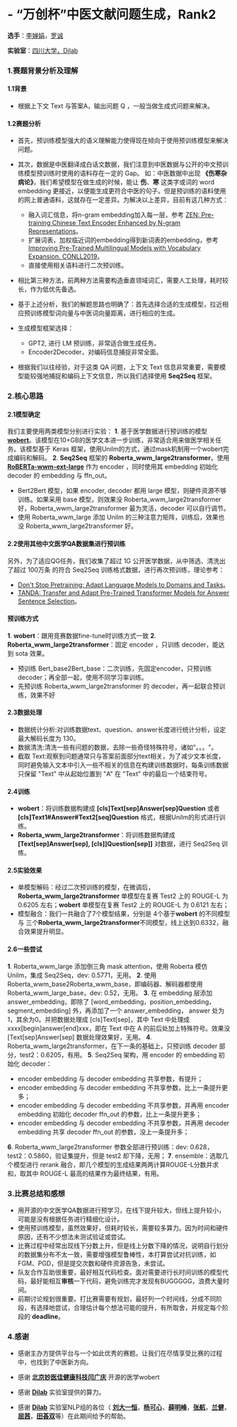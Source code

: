 # - “万创杯”中医文献问题生成，Rank2
**选手**：[李婵娟](https://moon290.github.io/)，[罗诚](https://github.com/wulaoshi)

**实验室**：[四川大学，Dilab](https://github.com/dilab-scu)

### 1.赛题背景分析及理解
#### 1.1背景
- 根据上下文 Text 与答案A，输出问题 Q ，一般当做生成式问题来解决。

#### 1.2赛题分析
- 首先，预训练模型强大的语义理解能力使得现在倾向于使用预训练模型来解决问题。

- 其次，数据是中医翻译成白话文数据，我们注意到中医数据与公开的中文预训练模型预训练时使用的语料存在一定的 Gap。
如：中医数据中出现 **《伤寒杂病论》**，我们希望模型在做生成的时候，能让 **伤**、**寒** 这类字或词的 word embedding 更接近，以便能生成更符合中医的句子。但是预训练的语料使用的网上普通语料，这就存在一定差异。为解决以上差异，目前有这几种方式：

    - 融入词汇信息，将n-gram embedding加入每一层，参考 [ZEN: Pre-training Chinese Text Encoder Enhanced by N-gram Representations](https://arxiv.org/abs/1911.00720)。
    - 扩展词表，加权临近词的embedding得到新词表的embedding，参考 [Improving Pre-Trained Multilingual Models with Vocabulary Expansion. CONLL2019](https://arxiv.org/abs/1909.12440)。
    - 直接使用相关语料进行二次预训练。
- 相比第三种方法，前两种方法需要构造垂直领域词汇，需要人工处理，耗时较长，作为低优先备选。
- 基于上述分析，我们的解题思路也明确了：首先选择合适的生成模型，拉近相应预训练模型词向量与中医词向量距离，进行相应的生成。
- 生成模型框架选择：
    - GPT2, 进行 LM 预训练，非常适合做生成任务。
    - Encoder2Decoder，对编码信息捕捉非常全面。

- 根据我们以往经验，对于这类 QA 问题，上下文 Text 信息非常重要，需要模型能较强地捕捉和编码上下文信息，所以我们选择使用 **Seq2Seq** 框架。

### 2.核心思路
#### 2.1模型确定
我们主要使用两类模型分别进行实验：
**1**. 基于医学数据进行预训练的模型 [**wobert**](https://tianchi.aliyun.com/forum/postDetail?postId=130889)。该模型在10+GB的医学文本进一步训练，非常适合用来做医学相关任务。该模型基于 Keras 框架，使用Unilm的方式，通过mask机制用一个wobert完成编码和解码。
**2**. **Seq2Seq** 框架的 **Roberta_wwm_large2transformer**。使用 [**RoBERTa-wwm-ext-large**](
https://github.com/ymcui/Chinese-BERT-wwm) 作为 encoder ，同时使用其 embedding 初始化 decoder 的 embedding 与 ffn_out。
   +  Bert2Bert 模型，如果 encoder, decoder 都用 large 模型，则硬件资源不够训练。如果采用 base 模型，则效果没 Roberta_wwm_large2transformer 好，Roberta_wwm_large2transformer 最为灵活，decoder 可以自行调节。
   + 使用 Roberta_wwm_large 添加 Unilm 的三种注意力矩阵，训练后，效果也没 Roberta_wwm_large2transformer 好。
   
#### 2.2使用其他中文医学QA数据集进行预训练
另外，为了适应QG任务，我们收集了超过 1G 公开医学数据，从中筛选、清洗出了超过 100万条 的符合 Seq2Seq 训练格式数据，进行再次预训练，理论参考：
- [Don't Stop Pretraining: Adapt Language Models to Domains and Tasks](https://arxiv.org/abs/2004.10964)。
- [TANDA: Transfer and Adapt Pre-Trained Transformer Models for Answer Sentence Selection](https://arxiv.org/abs/1911.04118)。

#### 预训练方式
**1**. **wobert**：跟用竞赛数据fine-tune时训练方式一致
**2**. **Roberta_wwm_large2transformer**：固定 encoder ，只训练 decoder，能达到 sota 效果。
- 预训练 Bert_base2Bert_base：二次训练，先固定encoder，只预训练decoder；再全部一起，使用不同学习率训练。
- 先预训练 Roberta_wwm_large2transformer 的 decoder，再一起联合预训练，效果不好

#### 2.3数据处理
- 数据统计分析:对训练数据text、question、answer长度进行统计分析，设定最大解码长度为 130。
- 数据清洗:清洗一些有问题的数据，去除一些奇怪特殊符号，诸如"。。。"。
- 截取 Text:观察到问题通常只与答案前面部分text相关，为了减少文本长度，同时避免输入文本中引入一些不相关的信息在构建训练数据时，每条训练数据只保留 "Text" 中从起始位置到 "A" 在 "Text" 中的最后一个结束符号。

#### 2.4训练

- **wobert**：将训练数据构建成 **[cls]Text[sep]Answer[sep]Question** 或者 **[cls]Text1#Answer#Text2[seq]Question** 格式，根据Unilm的形式进行训练。
- **Roberta_wwm_large2transformer**：将训练数据构建成 **[Text[sep]Answer[sep], [cls]]Question[sep]]** 对数据，进行 Seq2Seq 训练。

#### 2.5实验效果
- 单模型解码：经过二次预训练的模型，在微调后，**Roberta_wwm_large2transformer** 单模型在复赛 Test2 上的 
ROUGE-L 为 0.6205 左右；**wobert**  单模型在复赛 Test2 上的 ROUGE-L 为 0.6121  左右；
- 模型融合：我们一共融合了7个模型结果，分别是 4个基于**wobert** 的不同模型与 三个**Roberta_wwm_large2transformer**不同模型，线上达到0.6332，融合效果提升明显。

#### 2.6一些尝试
**1**. Roberta_wwm_large 添加倒三角 mask attention，使用 Roberta 模仿 Unilm，集成 Seq2Seq，dev: 0.5771，无用。
**2**. 使用 Roberta_wwm_base2Roberta_wwm_base，即编码器、解码器都使用 Roberta_wwm_large_base，dev: 0.52，无用。
**3**. 在 embedding 层添加 answer_embedding，即除了 [word_embedding，position_embedding，segment_embedding] 外，再添加了一个 answer_embedding， answer 处为1，其余为0。并把数据处理成 [cls]Text[sep]，其中 Text 中处理成 xxxx[begin]answer[end]xxx，即在 Text 中在 A 的前后处加上特殊符号。效果没 [Text[sep]Answer[sep] 数据处理效果好，无用。
**4**. Roberta_wwm_large2transformer，在下一条的基础上，只预训练 decoder 部分，test2：0.6205，有用。
**5**. Seq2Seq 架构，用 encoder 的 embedding 初始化 decoder：
- encoder embedding 与 decoder embedding 共享参数，有提升；
- encoder embedding 与 decoder embedding 不共享参数，比上一条提升更多；
- encoder embedding 与 decoder embedding 不共享参数，并再用 encoder embedding 初始化 decoder ffn_out 的参数，比上一条提升更多；
- encoder embedding 与 decoder embedding 不共享参数，并再用 decoder embedding 共享 decoder ffn_out 的参数，没上一条提升多；

**6**. Roberta_wwm_large2transformer 参数全部进行预训练：dev: 0.628，test2：0.5860，验证集提升，但是 test2 却下降，无用；
**7**. ensemble：选取几个模型进行 rerank 融合，即几个模型的生成结果两两计算ROUGE-L分数并求和，取其中 ROUGE-L 最高的结果作为最终结果，有用。

### 3.比赛总结和感想
- 用开源的中文医学QA数据进行预学习，在线下提升较大，但线上提升较小，可能是没有根据任务进行精细化设计。
- 使用预训练模型，虽然效果好，但耗时较长，需要较多算力。因为时间和硬件原因，还有不少想法未测试验证或尝试。
- 比赛过程中经常出现线下分数上升，但是线上分数下降的情况，说明自行划分的数据集分布不太一致，需要增强模型鲁棒性，本打算尝试对抗训练，如 FGM、PGD，但是提交次数和硬件资源告急，未尝试。
- 队友合作互助很重要，最好相互代码检查。面对需要进行长时间训练的模型代码，最好能相互**审核**一下代码，避免训练完才发现有BUGGGGG，浪费大量时间。
- 前期讨论规划很重要。打比赛需要有规划，最好列一个时间线，分成不同阶段，有选择地尝试，合理估计每个想法可能的提升，有所取舍，并规定每个阶段的 **deadline**。

### 4.感谢
- 感谢主办方提供平台与一个如此优秀的赛题。让我们在尽情享受比赛的过程中，也找到了中医新方向。
- 感谢 [**北京妙医佳健康科技闫广庆**](https://tianchi.aliyun.com/forum/postDetail?postId=130889 ) 开源的医学wobert
- 感谢 [**Dilab**](https://github.com/dilab-scu) 实验室提供的算力。

- 感谢 [**Dilab**](https://github.com/dilab-scu) 实验室NLP组的各位（ [**刘大一恒**](https://dayihengliu.github.io/)，[**杨可心**](https://github.com/yangkexin)，[**薛明峰**](https://github.com/MingfengXue)，[**张航**](https://github.com/onedoge)，[**兰健**](https://github.com/GeorgeLan)，[**屈茜**](https://github.com/kylinaive)，[**田荟双**](https://github.com/ttzHome)等）在此期间给予的帮助。



